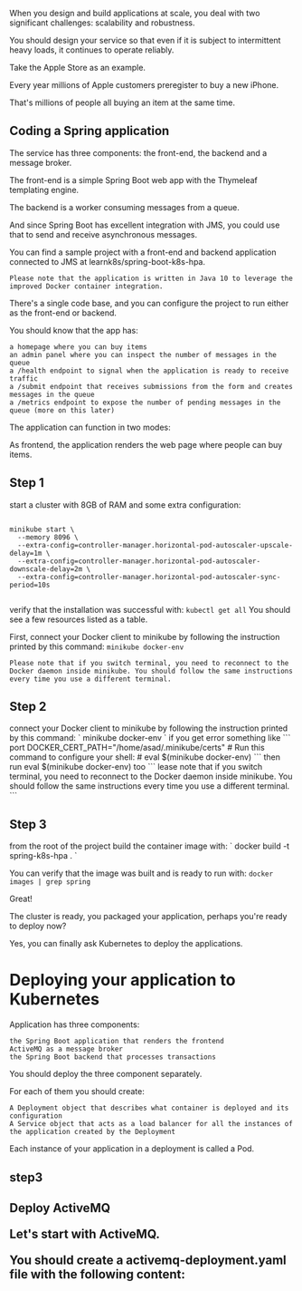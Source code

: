 When you design and build applications at scale, you deal with two significant challenges: scalability and robustness.

You should design your service so that even if it is subject to intermittent heavy loads, it continues to operate reliably.

Take the Apple Store as an example.

Every year millions of Apple customers preregister to buy a new iPhone.

That's millions of people all buying an item at the same time.




<h2>Coding a Spring application</h2>

The service has three components: the front-end, the backend and a message broker.

The front-end is a simple Spring Boot web app with the Thymeleaf templating engine.

The backend is a worker consuming messages from a queue.

And since Spring Boot has excellent integration with JMS, you could use that to send and receive asynchronous messages.

You can find a sample project with a front-end and backend application connected to JMS at learnk8s/spring-boot-k8s-hpa.

    Please note that the application is written in Java 10 to leverage the improved Docker container integration.

There's a single code base, and you can configure the project to run either as the front-end or backend.

You should know that the app has:

    a homepage where you can buy items
    an admin panel where you can inspect the number of messages in the queue
    a /health endpoint to signal when the application is ready to receive traffic
    a /submit endpoint that receives submissions from the form and creates messages in the queue
    a /metrics endpoint to expose the number of pending messages in the queue (more on this later)

The application can function in two modes:

As frontend, the application renders the web page where people can buy items.

<h2>Step 1</h2>
start a cluster with 8GB of RAM and some extra configuration:

```

minikube start \
  --memory 8096 \
  --extra-config=controller-manager.horizontal-pod-autoscaler-upscale-delay=1m \
  --extra-config=controller-manager.horizontal-pod-autoscaler-downscale-delay=2m \
  --extra-config=controller-manager.horizontal-pod-autoscaler-sync-period=10s
  
```
verify that the installation was successful with: `kubectl get all`
You should see a few resources listed as a table.

First, connect your Docker client to minikube by following the instruction printed by this command: `minikube docker-env`
```
Please note that if you switch terminal, you need to reconnect to the Docker daemon inside minikube. You should follow the same instructions every time you use a different terminal.

```
<h2>Step 2</h2>
connect your Docker client to minikube by following the instruction printed by this command:
` minikube docker-env `
if you get error something like 
``` 
port DOCKER_CERT_PATH="/home/asad/.minikube/certs"
# Run this command to configure your shell:
# eval $(minikube docker-env)
```
then run eval $(minikube docker-env) too
```
lease note that if you switch terminal, you need to reconnect to the Docker daemon inside minikube. You should follow the same instructions every time you use a different terminal.
```
<h2>Step 3</h2>
from the root of the project build the container image with:
` docker build -t spring-k8s-hpa . `

You can verify that the image was built and is ready to run with:
`docker images | grep spring`

Great!

The cluster is ready, you packaged your application, perhaps you're ready to deploy now?

Yes, you can finally ask Kubernetes to deploy the applications.

<h1>Deploying your application to Kubernetes</h1>
   
 Application has three components:

    the Spring Boot application that renders the frontend
    ActiveMQ as a message broker
    the Spring Boot backend that processes transactions

You should deploy the three component separately.

For each of them you should create:

    A Deployment object that describes what container is deployed and its configuration
    A Service object that acts as a load balancer for all the instances of the application created by the Deployment

Each instance of your application in a deployment is called a Pod.

<h2>step3<h2>
Deploy ActiveMQ

Let's start with ActiveMQ.

You should create a activemq-deployment.yaml file with the following content:


